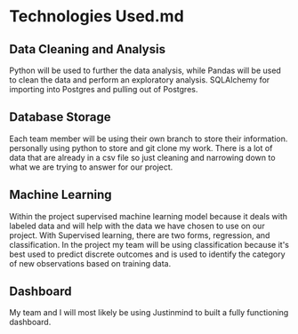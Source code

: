 # Technologies Used.md

## Data Cleaning and Analysis

Python will be used to further the data analysis, while Pandas will be used to clean the data and perform an exploratory analysis. 
SQLAlchemy for importing into Postgres and pulling out of Postgres.

## Database Storage

Each team member will be using their own branch to store their information. personally using python to store and git clone my work. There is a lot of data that are already in a csv file so just cleaning and narrowing down to what we are trying to answer for our project.  

## Machine Learning 

Within the project supervised machine learning model because it deals with labeled data and will help with the data we have chosen to use on our project. With Supervised learning, there are two forms, regression, and classification. In the project my team will be using classification because it's best used to predict discrete outcomes and is used to identify the category of new observations based on training data.

## Dashboard

My team and I will most likely be using Justinmind to built a fully functioning dashboard.
